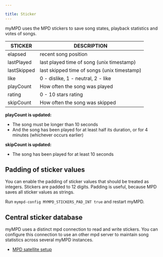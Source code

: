 ```yaml
---

title: Sticker
---
```


myMPD uses the MPD stickers to save song states, playback statistics and votes of songs.

| STICKER | DESCRIPTION |
| ------- | ----------- |
| elapsed | recent song position |
| lastPlayed | last played time of song (unix timestamp) |
| lastSkipped | last skipped time of songs (unix timestamp) |
| like | 0 - dislike, 1 - neutral, 2 - like |
| playCount | How often the song was played |
| rating | 0 - 10 stars rating |
| skipCount | How often the song was skipped |

**playCount is updated:**

- The song must be longer than 10 seconds
- And the song has been played for at least half its duration, or for 4 minutes (whichever occurs earlier)

**skipCount is updated:**

- The song has been played for at least 10 seconds

## Padding of sticker values

You can enable the padding of sticker values that should be treated as integers. Stickers are padded to 12 digits. Padding is useful, because MPD saves all sticker values as strings.

Run `mympd-config MYMPD_STICKERS_PAD_INT true` and restart myMPD.

## Central sticker database

myMPD uses a distinct mpd connection to read and write stickers. You can configure this connection to use an other mpd server to maintain song statistics across several myMPD instances.

- [MPD satellite setup](additional-topics/mpd-satellite-setup.md)

